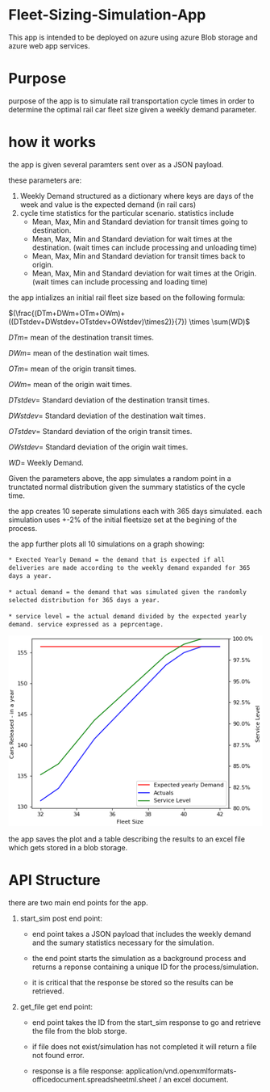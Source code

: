 # Fleet-Sizing-Simulation-App

This app is intended to be deployed on azure using azure Blob storage and azure web app services.

# Purpose

purpose of the app is to simulate rail transportation cycle times in order to determine the optimal rail car fleet size given a weekly demand parameter.

# how it works

the app is given several paramters sent over as a JSON payload.

these parameters are:
1. Weekly Demand structured as a dictionary where keys are days of the week and value is the expected demand (in rail cars)
2. cycle time statistics for the particular scenario. statistics include
    * Mean, Max, Min and Standard deviation for transit times going to destination.
    * Mean, Max, Min and Standard deviation for wait times at the destination. (wait times can include processing and unloading time)
    * Mean, Max, Min and Standard deviation for transit times back to origin.
    * Mean, Max, Min and Standard deviation for wait times at the Origin. (wait times can include processing and loading time)
    
the app intializes an initial rail fleet size based on the following formula:

$(\frac{(DTm+DWm+OTm+OWm)+((DTstdev+DWstdev+OTstdev+OWstdev)\times2)}{7}) \times \sum(WD)$

$DTm =$ mean of the destination transit times.

$DWm =$ mean of the destination wait times.

$OTm =$ mean of the origin transit times.

$OWm =$ mean of the origin wait times.

$DTstdev =$ Standard deviation of the destination transit times.

$DWstdev =$ Standard deviation of the destination wait times.

$OTstdev =$ Standard deviation of the origin transit times.

$OWstdev =$ Standard deviation of the origin wait times.

$WD =$ Weekly Demand.



Given the parameters above, the app simulates a random point in a trunctated normal distribution given the summary statistics of the cycle time.

the app creates 10 seperate simulations each with 365 days simulated. each simulation uses +-2% of the initial fleetsize set at the begining of the process.

the app further plots all 10 simulations on a graph showing:

    * Exected Yearly Demand = the demand that is expected if all deliveries are made according to the weekly demand expanded for 365 days a year.
    
    * actual demand = the demand that was simulated given the randomly selected distribution for 365 days a year.
    
    * service level = the actual demand divided by the expected yearly demand. service expressed as a peprcentage.
    
![alt text](https://github.com/NessRo/Fleet-Sizing-Simulation-App/blob/master/plot.png?raw=true)

the app saves the plot and a table describing the results to an excel file which gets stored in a blob storage.

# API Structure

there are two main end points for the app.

1. start_sim post end point:

    * end point takes a JSON payload that includes the weekly demand and the sumary statistics necessary for the simulation.
    
    * the end point starts the simulation as a background process and returns a reponse containing a unique ID for the process/simulation.
    
    * it is critical that the response be stored so the results can be retrieved.
    
2. get_file get end point:

    * end point takes the ID from the start_sim response to go and retrieve the file from the blob storge.
    
    * if file does not exist/simulation has not completed it will return a file not found error.
    
    * response is a file response: application/vnd.openxmlformats-officedocument.spreadsheetml.sheet / an excel document.
